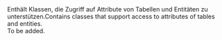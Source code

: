 <Namespace Name="Microsoft.WindowsAzure.Storage.Analytics">
  <Docs>
    <summary><span data-ttu-id="109bd-101">Enthält Klassen, die Zugriff auf Attribute von Tabellen und Entitäten zu unterstützen.</span><span class="sxs-lookup"><span data-stu-id="109bd-101">Contains classes that support access to attributes of tables and entities.</span></span></summary> 
    <remarks>To be added.</remarks>
  </Docs>
</Namespace>
